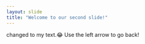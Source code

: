 ```yaml
---
layout: slide
title: "Welcome to our second slide!"
---
```

changed to my text.😂
Use the left arrow to go back!
